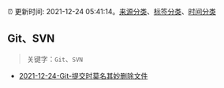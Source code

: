 :alarm_clock: 更新时间: 2021-12-24 05:41:14。[来源分类](../README.md)、[标签分类](../TAGS.md)、[时间分类](../TIMELINE.md)

## Git、SVN


> 关键字：`Git`、`SVN`



- [2021-12-24-Git-提交时莫名其妙删除文件](https://www.v2ex.com/t/824200) 